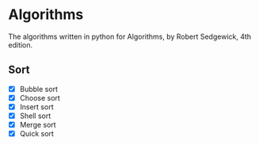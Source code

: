 # Algorithms

The algorithms  written in python for Algorithms, by Robert Sedgewick, 4th edition.

## Sort
- [x] Bubble sort
- [x] Choose sort
- [x] Insert sort
- [x] Shell sort
- [x] Merge sort
- [x] Quick sort